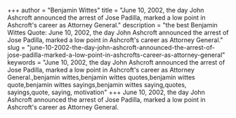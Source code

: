 +++
author = "Benjamin Wittes"
title = "June 10, 2002, the day John Ashcroft announced the arrest of Jose Padilla, marked a low point in Ashcroft's career as Attorney General."
description = "the best Benjamin Wittes Quote: June 10, 2002, the day John Ashcroft announced the arrest of Jose Padilla, marked a low point in Ashcroft's career as Attorney General."
slug = "june-10-2002-the-day-john-ashcroft-announced-the-arrest-of-jose-padilla-marked-a-low-point-in-ashcrofts-career-as-attorney-general"
keywords = "June 10, 2002, the day John Ashcroft announced the arrest of Jose Padilla, marked a low point in Ashcroft's career as Attorney General.,benjamin wittes,benjamin wittes quotes,benjamin wittes quote,benjamin wittes sayings,benjamin wittes saying,quotes, sayings,quote, saying, motivation"
+++
June 10, 2002, the day John Ashcroft announced the arrest of Jose Padilla, marked a low point in Ashcroft's career as Attorney General.
